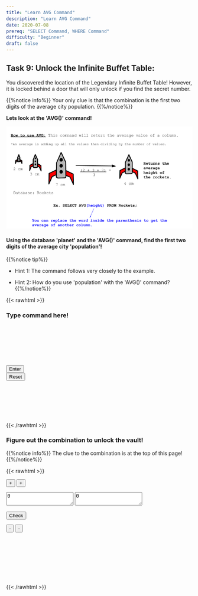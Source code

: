 ```yaml
---
title: "Learn AVG Command"
description: "Learn AVG Command"
date: 2020-07-08
prereq: "SELECT Command, WHERE Command"
difficulty: "Beginner"
draft: false
---
```

<!-- Links for javascript and CSS needed for drop down logic -->
<link rel="stylesheet" href="../default/_default.css" type="text/css"></link>
<link rel="stylesheet" href="../default/_type.css" type="text/css"></link>
<script type="text/javascript" src="../default/_default.js"></script>
<script type="text/javascript" src="../default/_type.js"></script>
<script type="text/javascript" src="../default/alasql.js"></script>
<script type="text/javascript" src="../default/db.js"></script>

<script type="text/javascript" src="_activity9.js"></script>
<link rel="stylesheet" href="_activity9.css" type="text/css"></link>

<!-- Embed YouTube Video Link here when ready -->


## Task 9: Unlock the Infinite Buffet Table:

You discovered the location of the Legendary Infinite Buffet Table! However, it is locked behind a door that 
will only unlock if you find the secret number. 

{{%notice info%}}
Your only clue is that the combination is the first two digits of the average city population.
{{%/notice%}}

**Lets look at the 'AVG()' command!**

![Explain](assets/AVG.png)

#### Using the database 'planet' and the 'AVG()' command, find the first two digits of the average city 'population'!
{{%notice tip%}}
* Hint 1: The command follows very closely to the example.

* Hint 2: How do you use 'population' with the 'AVG()' command?
{{%/notice%}}
<!-- SQL Type In Activity -->

{{< rawhtml >}}
<div class="terminal_div" id="terminal_div">
    <div class = "outer">
      <h3 id = "commands" contenteditable="true" onclick="document.getElementById('commands').innerHTML = ''"> Type command here!<h3>
    </div>
    <div style="clear: both;"></div> 
    </br></br></br></br></br></br>
    <button class="button button1" onclick="sql()"> Enter </button>
    <div style="clear: both;"></div> 
    <button class = "button reset" onclick="document.getElementById('commands').innerHTML = ''">Reset</button>
  </div>
  <div style="clear: both;"></div> 
  <h1 class="error" id="sqlcommand" style="visibility:hidden"><strong>ERROR INVALID INPUT></strong></h1>
  <table id="table">
    <tr></tr>
  </table>
  <h4 id="story"></h4>

{{< /rawhtml >}}

### Figure out the combination to unlock the vault!
{{%notice info%}}
The clue to the combination is at the top of this page!
{{%/notice%}}

{{< rawhtml >}}

<div class="vault_div" id="vault_div">

  <button class="button first_up" id = "first_up" onclick="add(1)"> + </button>
  <button class="button sec_up" id = "sec_up" onclick="add(2)"> + </button> 
  
  <div style="clear: both;"></div> 
  
  <textarea class="lock" id="lock1" readonly>0</textarea>
  <textarea class="lock" id="lock2" readonly>0</textarea>
  <button class="button vault_button" id = "vault_button" onclick="confirm()"> Check </button>
  
  <button class="button first_down" id = "first_down" onclick="subtract(-1)" style="clear:left;"> - </button>
  <button class="button sec_down" id = "sec_down" onclick="subtract(-2)"> - </button>

  
  <div style="clear: both;"></div> 

</div>

<br>

<h5 id="plot" style="visibility:hidden"> You did it, Space Explorer! You found the Legendary Totem of Fun: Infinite Buffet Table! </h5> 

<!-- Unhide the Infinite Buffet Table -->
<img id="buffet" alt="buffet" style="visibility:hidden"/>


{{< /rawhtml >}}
